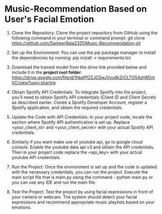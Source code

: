 # Music-Recommendation Based on User's Facial Emotion
1.	Clone the Repository:
Clone the project repository from GitHub using the following command in your terminal or command prompt:
git clone https://github.com/SameerRaja2331/Music-Recommendation.git

2.	Set up the Environment:
You can use the pip package manager to install the dependencies by running:
pip install -r requirements.txt

3.	Download the trained model from the drive link provided below and include it in the **project root folder**.
https://drive.google.com/file/d/1hkqPf2ZJC5wJVvu6kZrCLTO54zH8DmhC/view?usp=sharing

4.	Obtain Spotify API Credentials:
To integrate Spotify into the project, you'll need to obtain Spotify API credentials (Client ID and Client Secret) as described earlier. Create a Spotify Developer Account, register a Spotify application, and obtain the required credentials. 

5.	Update the Code with API Credentials:
In your project code, locate the section where Spotify API authentication is set up. Replace <your_client_id> and <your_client_secret> with your actual Spotify API credentials.

6.	Similarly if you want make use of youtube api, go to google cloud console. Enable the youtube data api v3 and obtain the API credentials. Then in your project code replace the <api_key> with your actual youtube API credentials.

7.	Run the Project:
Once the environment is set up and the code is updated with the necessary credentials, you can run the project. Execute the main script file that is main.py using the command -
python main.py or you can use any IDE and run the main file.

8.	Test the Project:
Test the project by using facial expressions in front of your camera or webcam. The system should detect your facial expressions and recommend appropriate music playlists based on your emotions.
